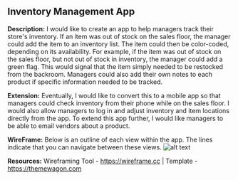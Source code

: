 ## Inventory Management App

**Description:** I would like to create an app to help managers track their store's inventory. If an item was out of stock on the sales floor, the manager could add the item to an inventory list. The item could then be color-coded, depending on its availability. For example, if the item was out of stock on the sales floor, but not out of stock in inventory, the manager could add a green flag. This would signal that the item simply needed to be restocked from the backroom. Managers could also add their own notes to each product if specific information needed to be tracked.

**Extension:** Eventually, I would like to convert this to a mobile app so that managers could check inventory from their phone while on the sales floor. I would also allow managers to log in and adjust inventory and item locations directly from the app. To extend this app further, I would like managers to be able to email vendors about a product.

**WireFrame:** Below is an outline of each view within the app. The lines indicate that you can navigate between these views.
![alt text](https://github.com/Mjmarek/Inventory-Management-Web/tree/master/Screenshots/WireFrame.JPG "WireFrame Views")

**Resources:** Wireframing Tool - https://wireframe.cc | Template - https://themewagon.com
